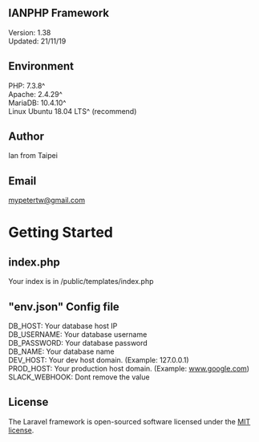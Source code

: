 ## IANPHP Framework
Version: 1.38<br>
Updated: 21/11/19
## Environment
PHP: 7.3.8^<br>
Apache: 2.4.29^<br>
MariaDB: 10.4.10^<br>
Linux Ubuntu 18.04 LTS^ (recommend)
## Author
Ian from Taipei
## Email
mypetertw@gmail.com
# Getting Started
## index.php
Your index is in /public/templates/index.php
## "env.json" Config file
DB_HOST: Your database host IP<br>
DB_USERNAME: Your database username<br>
DB_PASSWORD: Your database password<br>
DB_NAME: Your database name<br>
DEV_HOST: Your dev host domain. (Example: 127.0.0.1)<br>
PROD_HOST: Your production host domain. (Example: www.google.com)<br>
SLACK_WEBHOOK: Dont remove the value
## License
The Laravel framework is open-sourced software licensed under the [MIT license](https://opensource.org/licenses/MIT).
